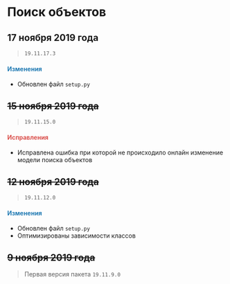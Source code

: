 # Поиск объектов

## 17 ноября 2019 года

> `19.11.17.3`

<h4><span style="color:#247CB4;">Изменения</span></h4>

- Обновлен файл `setup.py`

## ~~15 ноября 2019 года~~

> `19.11.15.0`

<h4><span style="color:#DB534F;">Исправления</span></h4>

- Исправлена ошибка при которой не происходило онлайн изменение модели поиска объектов

## ~~12 ноября 2019 года~~

> `19.11.12.0`

<h4><span style="color:#247CB4;">Изменения</span></h4>

- Обновлен файл `setup.py`
- Оптимизированы зависимости классов

## ~~9 ноября 2019 года~~

> Первая версия пакета `19.11.9.0`
